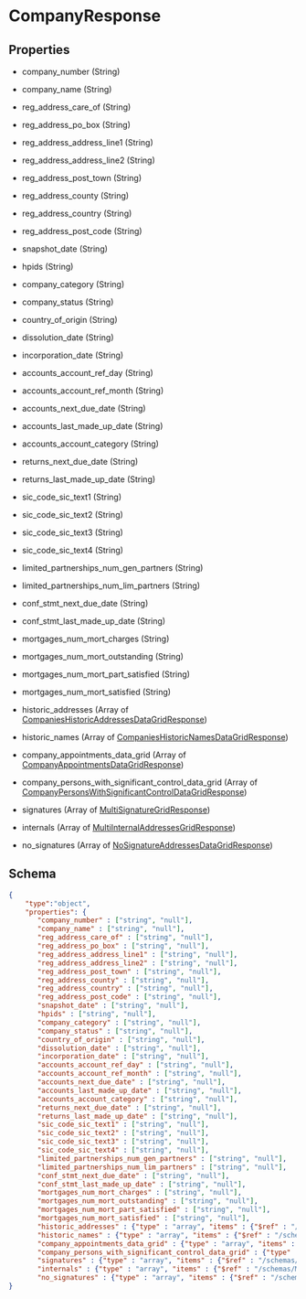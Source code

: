 # CompanyResponse
## Properties
- company_number (String)

   
- company_name (String)

   
- reg_address_care_of (String)

   
- reg_address_po_box (String)

   
- reg_address_address_line1 (String)

   
- reg_address_address_line2 (String)

   
- reg_address_post_town (String)

   
- reg_address_county (String)

   
- reg_address_country (String)

   
- reg_address_post_code (String)

   
- snapshot_date (String)

   
- hpids (String)

   
- company_category (String)

   
- company_status (String)

   
- country_of_origin (String)

   
- dissolution_date (String)

   
- incorporation_date (String)

   
- accounts_account_ref_day (String)

   
- accounts_account_ref_month (String)

   
- accounts_next_due_date (String)

   
- accounts_last_made_up_date (String)

   
- accounts_account_category (String)

   
- returns_next_due_date (String)

   
- returns_last_made_up_date (String)

   
- sic_code_sic_text1 (String)

   
- sic_code_sic_text2 (String)

   
- sic_code_sic_text3 (String)

   
- sic_code_sic_text4 (String)

   
- limited_partnerships_num_gen_partners (String)

   
- limited_partnerships_num_lim_partners (String)

   
- conf_stmt_next_due_date (String)

   
- conf_stmt_last_made_up_date (String)

   
- mortgages_num_mort_charges (String)

   
- mortgages_num_mort_outstanding (String)

   
- mortgages_num_mort_part_satisfied (String)

   
- mortgages_num_mort_satisfied (String)

   
- historic_addresses (Array of [CompaniesHistoricAddressesDataGridResponse](CompaniesHistoricAddressesDataGridResponse.md))

   
- historic_names (Array of [CompaniesHistoricNamesDataGridResponse](CompaniesHistoricNamesDataGridResponse.md))

   
- company_appointments_data_grid (Array of [CompanyAppointmentsDataGridResponse](CompanyAppointmentsDataGridResponse.md))

   
- company_persons_with_significant_control_data_grid (Array of [CompanyPersonsWithSignificantControlDataGridResponse](CompanyPersonsWithSignificantControlDataGridResponse.md))

   
- signatures (Array of [MultiSignatureGridResponse](MultiSignatureGridResponse.md))

   
- internals (Array of [MultiInternalAddressesGridResponse](MultiInternalAddressesGridResponse.md))

   
- no_signatures (Array of [NoSignatureAddressesDataGridResponse](NoSignatureAddressesDataGridResponse.md))

   

## Schema
```json
{
    "type":"object",
    "properties": {
       "company_number" : ["string", "null"],
       "company_name" : ["string", "null"],
       "reg_address_care_of" : ["string", "null"],
       "reg_address_po_box" : ["string", "null"],
       "reg_address_address_line1" : ["string", "null"],
       "reg_address_address_line2" : ["string", "null"],
       "reg_address_post_town" : ["string", "null"],
       "reg_address_county" : ["string", "null"],
       "reg_address_country" : ["string", "null"],
       "reg_address_post_code" : ["string", "null"],
       "snapshot_date" : ["string", "null"],
       "hpids" : ["string", "null"],
       "company_category" : ["string", "null"],
       "company_status" : ["string", "null"],
       "country_of_origin" : ["string", "null"],
       "dissolution_date" : ["string", "null"],
       "incorporation_date" : ["string", "null"],
       "accounts_account_ref_day" : ["string", "null"],
       "accounts_account_ref_month" : ["string", "null"],
       "accounts_next_due_date" : ["string", "null"],
       "accounts_last_made_up_date" : ["string", "null"],
       "accounts_account_category" : ["string", "null"],
       "returns_next_due_date" : ["string", "null"],
       "returns_last_made_up_date" : ["string", "null"],
       "sic_code_sic_text1" : ["string", "null"],
       "sic_code_sic_text2" : ["string", "null"],
       "sic_code_sic_text3" : ["string", "null"],
       "sic_code_sic_text4" : ["string", "null"],
       "limited_partnerships_num_gen_partners" : ["string", "null"],
       "limited_partnerships_num_lim_partners" : ["string", "null"],
       "conf_stmt_next_due_date" : ["string", "null"],
       "conf_stmt_last_made_up_date" : ["string", "null"],
       "mortgages_num_mort_charges" : ["string", "null"],
       "mortgages_num_mort_outstanding" : ["string", "null"],
       "mortgages_num_mort_part_satisfied" : ["string", "null"],
       "mortgages_num_mort_satisfied" : ["string", "null"],
       "historic_addresses" : {"type" : "array", "items" : {"$ref" : "/schemas/CompaniesHistoricAddressesDataGrid"},
       "historic_names" : {"type" : "array", "items" : {"$ref" : "/schemas/CompaniesHistoricNamesDataGrid"},
       "company_appointments_data_grid" : {"type" : "array", "items" : {"$ref" : "/schemas/CompanyAppointmentsDataGrid"},
       "company_persons_with_significant_control_data_grid" : {"type" : "array", "items" : {"$ref" : "/schemas/CompanyPersonsWithSignificantControlDataGrid"},
       "signatures" : {"type" : "array", "items" : {"$ref" : "/schemas/MultiSignatureGrid"},
       "internals" : {"type" : "array", "items" : {"$ref" : "/schemas/MultiInternalAddressesGrid"},
       "no_signatures" : {"type" : "array", "items" : {"$ref" : "/schemas/NoSignatureAddressesDataGrid"}
}
```

